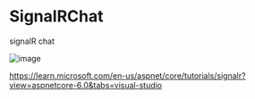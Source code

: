 # SignalRChat
signalR chat

![image](https://github.com/aysebayrak/SignalRChat/assets/73500636/e1e85254-9c06-4e34-b8e0-50bfb8c49302)

https://learn.microsoft.com/en-us/aspnet/core/tutorials/signalr?view=aspnetcore-6.0&tabs=visual-studio
